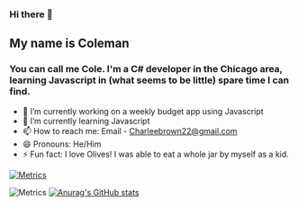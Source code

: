 ### Hi there 👋

## My name is Coleman
### You can call me Cole. I'm a C# developer in the Chicago area, learning Javascript in (what seems to be little) spare time I can find. 


- 🔭 I’m currently working on a weekly budget app using Javascript
- 🌱 I’m currently learning Javascript
- 📫 How to reach me: Email - Charleebrown22@gmail.com 
- 😄 Pronouns: He/Him
- ⚡ Fun fact: I love Olives! I was able to eat a whole jar by myself as a kid. 


[![Metrics](https://github.com/CharleeBrown/CharleeBrown/actions/workflows/MetricCreate.yml/badge.svg)](https://github.com/CharleeBrown/CharleeBrown/actions/workflows/MetricCreate.yml)

![Metrics](https://metrics.lecoq.io/CharleeBrown?template=classic&config.timezone=America%2FChicago)
[![Anurag's GitHub stats](https://github-readme-stats.vercel.app/api?username=CharleeBrown)](https://github.com/anuraghazra/github-readme-stats)

